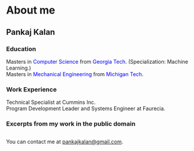 # About me

## Pankaj Kalan

### Education
Masters in <font color="blue">Computer Science</font> from <font color="blue">Georgia Tech</font>. (Specialization: Machine Learning.)\
Masters in <font color="blue">Mechanical Engineering</font> from <font color="blue">Michigan Tech</font>.

### Work Experience
Technical Specialist at Cummins Inc.\
Program Development Leader and Systems Engineer at Faurecia.

### Excerpts from my work in the public domain
```{tableofcontents}
```
You can contact me at pankajkalan@gmail.com.

<!--
Copy paste this in terminal for quick website update:
poetry run jupyter-book build myfirstbook &&  git add -A && git commit -m "publish" && git push && poetry run ghp-import -n -p -f myfirstbook/_build/html

Reference: https://medium.com/@dr.junghoonson/simplest-way-to-publish-your-jupyter-notebooks-on-the-open-web-using-jupyter-book-and-github-pages-eea144031d6f
-->